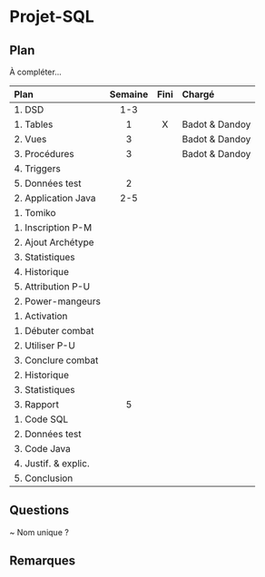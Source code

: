 Projet-SQL
==========

Plan
----

À compléter...

Plan	 | Semaine | Fini | Chargé 
:--------------------------------|:-----:|:-:|:---------------
1. DSD							| 1-3 	|   |				 
    1. Tables					| 1		| X | Badot & Dandoy 
    2. Vues						| 3		|   | Badot & Dandoy 
    3. Procédures				| 3		|   | Badot & Dandoy 
    4. Triggers					| 		|   | 				 
    5. Données test				| 2		|   | 				 
2. Application Java				| 2-5	|   | 				 
	1. Tomiko					| 		|   | 
		1. Inscription P-M		| 		|   | 
		2. Ajout Archétype		| 		|   | 
		3. Statistiques			| 		|   | 
		4. Historique			| 		|   | 
		5. Attribution P-U		| 		|   | 
	2. Power-mangeurs 			| 		|   | 
		1. Activation			| 		|   | 
			1. Débuter combat	| 		|   | 
			2. Utiliser P-U		| 		|   | 
			3. Conclure combat	| 		|   | 
		2. Historique			| 		|   | 
		3. Statistiques			| 		|   | 
3. Rapport						| 5		|   |
	1. Code SQL					| 		|   |
	2. Données test				| 		|   |
	3. Code Java					| 		|   |
	4. Justif. & explic.			| 		|   |
	5. Conclusion				| 		|   |

Questions
---------

~ Nom unique ?

Remarques
---------